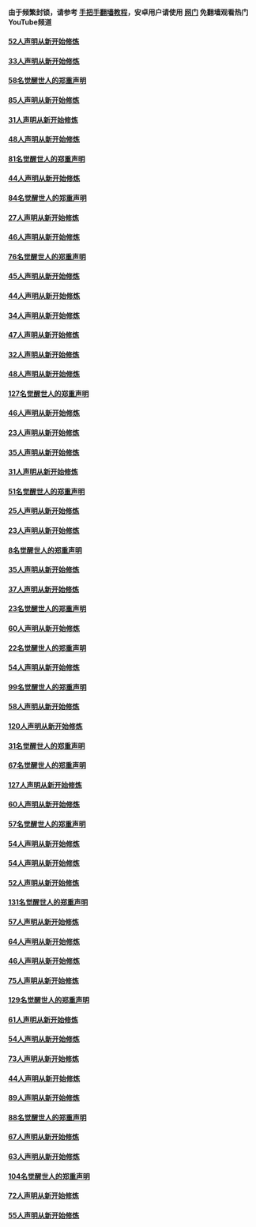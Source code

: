 #### 由于频繁封锁，请参考 [手把手翻墙教程](https://github.com/gfw-breaker/guides/wiki/)，安卓用户请使用 [网门](https://github.com/gfw-breaker/nogfw/blob/master/dl.md?t=03111300) 免翻墙观看热门YouTube频道 

#### [52人声明从新开始修炼](../pages/91/421846.md?t=03111300) 

#### [33人声明从新开始修炼](../pages/91/421804.md?t=03111300) 

#### [58名觉醒世人的郑重声明](../pages/91/421845.md?t=03111300) 

#### [85人声明从新开始修炼](../pages/91/421769.md?t=03111300) 

#### [31人声明从新开始修炼](../pages/91/421763.md?t=03111300) 

#### [48人声明从新开始修炼](../pages/91/421605.md?t=03111300) 

#### [81名觉醒世人的郑重声明](../pages/91/421656.md?t=03111300) 

#### [44人声明从新开始修炼](../pages/91/421544.md?t=03111300) 

#### [84名觉醒世人的郑重声明](../pages/91/421543.md?t=03111300) 

#### [27人声明从新开始修炼](../pages/91/421465.md?t=03111300) 

#### [46人声明从新开始修炼](../pages/91/421454.md?t=03111300) 

#### [76名觉醒世人的郑重声明](../pages/91/421453.md?t=03111300) 

#### [45人声明从新开始修炼](../pages/91/421452.md?t=03111300) 

#### [44人声明从新开始修炼](../pages/91/421422.md?t=03111300) 

#### [34人声明从新开始修炼](../pages/91/421322.md?t=03111300) 

#### [47人声明从新开始修炼](../pages/91/421264.md?t=03111300) 

#### [32人声明从新开始修炼](../pages/91/421225.md?t=03111300) 

#### [48人声明从新开始修炼](../pages/91/421202.md?t=03111300) 

#### [127名觉醒世人的郑重声明](../pages/91/421224.md?t=03111300) 

#### [46人声明从新开始修炼](../pages/91/421203.md?t=03111300) 

#### [23人声明从新开始修炼](../pages/91/421138.md?t=03111300) 

#### [35人声明从新开始修炼](../pages/91/421122.md?t=03111300) 

#### [31人声明从新开始修炼](../pages/91/421081.md?t=03111300) 

#### [51名觉醒世人的郑重声明](../pages/91/421080.md?t=03111300) 

#### [25人声明从新开始修炼](../pages/91/421020.md?t=03111300) 

#### [23人声明从新开始修炼](../pages/91/420884.md?t=03111300) 

#### [8名觉醒世人的郑重声明](../pages/91/420883.md?t=03111300) 

#### [35人声明从新开始修炼](../pages/91/420809.md?t=03111300) 

#### [37人声明从新开始修炼](../pages/91/420766.md?t=03111300) 

#### [23名觉醒世人的郑重声明](../pages/91/420765.md?t=03111300) 

#### [60人声明从新开始修炼](../pages/91/420727.md?t=03111300) 

#### [22名觉醒世人的郑重声明](../pages/91/420726.md?t=03111300) 

#### [54人声明从新开始修炼](../pages/91/420529.md?t=03111300) 

#### [99名觉醒世人的郑重声明](../pages/91/420528.md?t=03111300) 

#### [58人声明从新开始修炼](../pages/91/420198.md?t=03111300) 

#### [120人声明从新开始修炼](../pages/91/420141.md?t=03111300) 

#### [31名觉醒世人的郑重声明](../pages/91/420197.md?t=03111300) 

#### [67名觉醒世人的郑重声明](../pages/91/420140.md?t=03111300) 

#### [127人声明从新开始修炼](../pages/91/420082.md?t=03111300) 

#### [60人声明从新开始修炼](../pages/91/420081.md?t=03111300) 

#### [57名觉醒世人的郑重声明](../pages/91/420080.md?t=03111300) 

#### [54人声明从新开始修炼](../pages/91/419533.md?t=03111300) 

#### [54人声明从新开始修炼](../pages/91/419532.md?t=03111300) 

#### [52人声明从新开始修炼](../pages/91/419531.md?t=03111300) 

#### [131名觉醒世人的郑重声明](../pages/91/419530.md?t=03111300) 

#### [57人声明从新开始修炼](../pages/91/419430.md?t=03111300) 

#### [64人声明从新开始修炼](../pages/91/419429.md?t=03111300) 

#### [46人声明从新开始修炼](../pages/91/419428.md?t=03111300) 

#### [75人声明从新开始修炼](../pages/91/419427.md?t=03111300) 

#### [129名觉醒世人的郑重声明](../pages/91/419426.md?t=03111300) 

#### [61人声明从新开始修炼](../pages/91/419198.md?t=03111300) 

#### [54人声明从新开始修炼](../pages/91/419197.md?t=03111300) 

#### [73人声明从新开始修炼](../pages/91/419196.md?t=03111300) 

#### [44人声明从新开始修炼](../pages/91/419075.md?t=03111300) 

#### [89人声明从新开始修炼](../pages/91/419074.md?t=03111300) 

#### [88名觉醒世人的郑重声明](../pages/91/419195.md?t=03111300) 

#### [67人声明从新开始修炼](../pages/91/419073.md?t=03111300) 

#### [63人声明从新开始修炼](../pages/91/419072.md?t=03111300) 

#### [104名觉醒世人的郑重声明](../pages/91/419071.md?t=03111300) 

#### [72人声明从新开始修炼](../pages/91/418902.md?t=03111300) 

#### [55人声明从新开始修炼](../pages/91/418901.md?t=03111300) 

